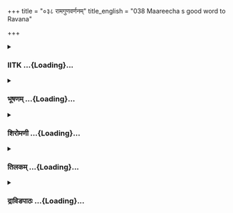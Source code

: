 +++
title = "०३८ रामगुणवर्णनम्"
title_english = "038 Maareecha s good word to Ravana"

+++
<div caption="श्रीराम-हरिसीताराममूर्ति-घनपाठिभ्यां वचनम्" class="audioEmbed" src="https://archive.org/download/Ramayana-recitation-Sriram-harisItArAmamUrti-Ghanapaati-v2/Kanda_3/Kanda_3_ARK-038-RamaGuna_Varnanam.mp3"></div>

<div class="js_include collapsed" newlevelforh1="3" title="IITK" unfilled url="/purANam/rAmAyaNam/audIchya-pAThaH/iitk/3_araNyakANDam/04-sItApaharaNam/038_rAmaguNavarNanam.md">
<details><summary><h3>IITK ...{Loading}...</h3></summary>

Maricha's narration of his experience of Rama's strength--explains to
Ravana the consequences of waging a war with Rama.



#### श्लोकः
##### मूलम्
कदाचिदप्यहं वीर्यात्पर्यटन्पृथिवीमिमाम्।  
बलं नागसहस्रस्य धारयन्पर्वतोपमः॥3.38.1॥  
नीलजीमूतसङ्काशस्तप्तकाञ्चनकुण्डलः।  
भयं लोकस्य जनयन्किरीटी परिघायुधः॥3.38.2॥  
व्यचरं दण्डकारण्ये ऋषिमांसानि भक्षयन्।

##### शब्दार्थः
कदाचित् at one time, अहमपि I also, वीर्यात् out of prowess, इमाम् this, पृथिवीम् earth, पर्यटन् while wandering, नागसहस्रस्य thousands of elephants, बलम् strength, धारयन् while possesed, पर्वतोपमः like a mountain, नीलजीमूतसङ्काशः looked like a dark cloud, तप्तकाञ्चनकुण्डलः bright gold earrings, किरीटी crown, परिघायुधः spear, लोकस्य among people, भयम् fear, जनयन्  creating, ऋषिमांसानि flesh of ascetics, भक्षयन् eating, दण्डकारण्ये in Dandaka forest, व्यचरम् I was moving about.

##### आङ्ग्लानुवादः
Once I was roaming the earth, like a mountain possessing the  strength of a thousand elephants, like a dark cloud, wearing bright gold earrings and crown,holding a spear in hand, terrorising the people. I was wandering in Dandaka forest feeding on the flesh of ascetics.



#### श्लोकः
##### मूलम्
विश्वामित्रोऽथ धर्मात्मा मद्वित्रस्तो महामुनिः॥3.38.3॥  
स्वयं गत्वा दशरथं नरेन्द्रमिदमब्रवीत्।

##### शब्दार्थः
अथ hence, धर्मात्मा righteous, विश्वामित्रः Visvamitra, महामुनिः great sage, मद्वित्रस्तः afraid of me, स्वयम् he himself, नरेन्द्रम् king, दशरथम् Dasaratha, गत्वा went  इदम् these words, अब्रवीत् said.

##### आङ्ग्लानुवादः
Hence the great sage, righteous Visvamitra afraid of me, went to king Dasaratha  and saidः



#### श्लोकः
##### मूलम्
अद्य रक्षतु मां रामः पर्वकाले समाहितः॥3.38.4॥  
मारीचान्मे भयं घोरं समुत्पन्नं नरेश्वर।

##### शब्दार्थः
नरेश्वर king, मारीचात् from Maricha, मे myself, घोरं (महत्) very, भयम् fear, समुत्पन्नम् has been created, अद्य now, रामः Rama, समाहितः composed, पर्वकाले while doing sacrifice at the time of lunar conjunctions on full moon and new moon days, माम् रक्षतु protect me.

##### आङ्ग्लानुवादः
'O king Maricha has created in me a great fear. Spare the self possessed Rama to protect me while I do the sacrifice.'



#### श्लोकः
##### मूलम्
इत्येवमुक्तो धर्मात्मा राजा दशरथस्तदा॥3.38.5॥  
प्रत्युवाच महाभागं विश्वामित्रं महामुनिम्।

##### शब्दार्थः
इत्येवम्  thus, उक्तः  spoken, धर्मात्मा righteous, राजा king, दशरथः Dasaratha, तदा then, महाभागम् the glorious, महामुनिम् the great sage, विश्वामित्रम् Visvamitra, प्रत्युवाच replied.

##### आङ्ग्लानुवादः
When the great, venerable sage Visvamitra said so, the righteous king Dasaratha repliedः



#### श्लोकः
##### मूलम्
बालो द्वादशवर्षोऽयमकृतास्त्रश्च राघवः॥3.38.6॥  
कामं तु मम यत्सैन्यं मया सह गमिष्यति।

##### शब्दार्थः
अयम् this lad, राघवः Rama, बालः young one, द्वादशवर्षेः twelve years old, अकृतास्त्रश्च not experienced in the use of weapons, मम mine, यत् that, सैन्यम् army, कामम् surely, मया सह along with me, गमिष्यति will come,

##### आङ्ग्लानुवादः
'My son Rama is only twelve. He is not experienced in the use of weapons. I shall accompany you with my army.



#### श्लोकः
##### मूलम्
बलेन चतुरङ्गेण स्वयमेत्य निशाचरान्॥3.38.7॥  
वधिष्यामि मुनिश्रेष्ठ शत्रूंस्ते मनसेप्सितान्।

##### शब्दार्थः
मुनिश्रेष्ठ O distinguished sage, चतुरङ्गेन with four divisions (elephants, horses, cavalry and infantry)of the army, बलेन with army, स्वयम् I myself, एत्य after coming, ते your, शत्रून् enemies, मनसा in your mind, ईप्सितान् desired ones, निशाचरान् nightwalkers, वधिष्यामि I will slay.

##### आङ्ग्लानुवादः
'O distinguished sage with the four divisions of my army I will slay the enemies you want me to.'



#### श्लोकः
##### मूलम्
इत्येवमुक्तस्समुनी राजानमिदमब्रवीत्॥3.38.8॥  
रामान्नान्यद्बलं लोके पर्याप्तं तस्य रक्षसः।

##### शब्दार्थः
इत्येवम् in that way, उक्त addressed, सः मुनिः that sage, राजानम् to the king, इदम् these words, अब्रवीत् said, रामात् excepting Rama, अन्यत् other, बलम् strength, तस्य रक्षसः for that demon, लोके in this world, न पर्याप्तम् not enough.

##### आङ्ग्लानुवादः
When  the king thus responded to the sage,  he told him that none other than Rama in this world is a match for that demon.



#### श्लोकः
##### मूलम्
देवतानामपि भवान् समरेष्वभिपालकः॥3.38.9॥  
आसीत्तव कृतं कर्म त्रिलोके विदितं नृप।

##### शब्दार्थः
नृप O king, भवान् you, समरेषु in wars, देवतानामपि even to gods, अभिपालकः a guardian, कृतम् help, तव your, कर्म deed, त्रिलोके in the three worlds, विदितम् well known, आसीत् was.

##### आङ्ग्लानुवादः
'O king, you have protected even gods in wars and have been a guardian. Your deeds are very wellknown in the three worlds.



#### श्लोकः
##### मूलम्
काममस्तु महत्सैन्यं तिष्ठत्विह परन्तप॥3.38.10॥  
बालोऽप्येष महातेजास्समर्थस्तस्य निग्रहे।  
गमिष्ये राममादाय स्वस्ति तेऽस्तु परन्तप॥3.38.11॥

##### शब्दार्थः
परन्तप O scourge of the foes, महत् great, सैन्यम् army, अस्तु कामम् so you wish, इह here, तिष्ठतु let it stay, महातेजाः glorious one, एषः he, बालोऽपि even if he is a boy, तस्य his, निग्रहे in suppressing, समर्थः capable, परन्तप subduer of enemy, रामम् Rama, आदाय after taking, गमिष्ये I will go, ते to you, स्वस्ति auspicious, अस्तु be.

##### आङ्ग्लानुवादः
'O scourge of foes as you wish, let your great army wait here. Even though Rama is young he is glorious, and capable of subduing the enemy. I will take him. Be blessed.'



#### श्लोकः
##### मूलम्
एवमुक्त्वा तु स मुनिस्तमादाय नृपात्मजम्।  
जगाम परमप्रीतो विश्वामित्रस्स्वमाश्रमम्॥3.38.12॥

##### शब्दार्थः
सः that, विश्वामित्रः मुनिः sage Visvamitra, एवम् in that way, उक्त्वा having said, परमप्रीतः very happily, तम् him, नृपात्मजम् prince Rama, आदाय after taking, स्वम् his, आश्रमम् hermitage, जगाम went.

##### आङ्ग्लानुवादः
Sage Visvamitra saying so took the son of the king and went back very happily to his hermitage.



#### श्लोकः
##### मूलम्
तं तदा दण्डकारण्ये यज्ञमुद्दिश्य दीक्षितम्।  
बभूवोपस्थितो रामश्चित्रं विष्फारयन्धनुः॥3.38.13॥

##### शब्दार्थः
तदा then, रामः Rama, दण्डकारण्ये in Dandaka forest, यज्ञम् Yagna, उद्दिश्य for the purpose, दीक्षितम् settled in rigorous religious discipline(vow), तम् him, उपस्थितः standing by, चित्रम् wonderful, धनुः bow, विष्फारयन् while stretching, बभूव became.

##### आङ्ग्लानुवादः
Then Rama was initiated for the protection of sacrifices and stood on guard, stretching his wonderful bow.



#### श्लोकः
##### मूलम्
अजातव्यञ्जनश्रीमान्पद्मपत्रनिभेक्षणः।  
एकवस्त्रधरो धन्वी शिखी कनकमालया॥3.38.14॥  
शोभयन् दण्डकारण्यं दीप्तेन स्वेन तेजसा।  
अदृश्यत ततो रामो बालचन्द्र इवोदितः॥3.38.15॥

##### शब्दार्थः
ततः thereafter, अजातव्यञ्जनः with beards ungrown, श्रीमान् handsome, पद्मपत्रनिभेक्षणः having eyes like lotus petals, एकवस्त्रधरः clad in a single garment, धन्वी  wielding bow, शिखी wearing a knot of hair on the head, कनकमालया with a gold chain, दीप्तेन luminous, स्वेन  by his, तेजसा by lustre, दण्डकारण्यम् Dandaka forest, शोभयन्  beautifying,  रामः Rama, उदितः just risen, बालचन्द्र इव like young Moon, अदृश्यत looked.

##### आङ्ग्लानुवादः
Thereafter, handsome Rama, with eyes like lotus petals, beards ungrown, clad in a single garment with knotted hair on the head, wielding a bow, with a chain of gold, luminous with his own lustre enhanced the glory of Dandaka forest by looking like the young moon just risen.



#### श्लोकः
##### मूलम्
ततोऽहं मेघसङ्काशस्तप्तकाञ्चनकुण्डलः।  
बली दत्तवरोदर्पादाजगाम तदाश्रमम्॥3.38.16॥

##### शब्दार्थः
ततः then, मेघसङ्काशः looking like a dark hued cloud, तप्तकाञ्चनकुण्डलः wearing bright golden earrings, बली a strong man, दत्तवरः bestowed with boons, अहम् I, दर्पात् with pride, तदाश्रमम् the hermitage, आजगाम arrived.

##### आङ्ग्लानुवादः
Then looking like a dark cloud, wearing bright golden earrings, proud of power bestowed on me with boons, I arrived at the hermitage.



#### श्लोकः
##### मूलम्
तेन दृष्टः प्रविष्टोऽहं सहसैवोद्यतायुधः।  
मां तु दृष्ट्वा धनुस्सज्यमसम्भ्रान्तश्चकार सः॥3.38.17॥

##### शब्दार्थः
उद्यतायुधः  with raised weapons, प्रविष्टः entered, अहम् I, सहसैव at once, तेन by him, Rama, दृष्टः seen, सः he, माम् me, दृष्ट्वा after seeing, असम्भ्रान्तः unperturbed, धनुः bow, सज्यम्  
stringing, चकार did.

##### आङ्ग्लानुवादः
I entered at once and lifted my weapons. Rama saw me and unperturbed, started stringing his bow.



#### श्लोकः
##### मूलम्
अवजानन्नहं मोहाद्बालोऽयमिति राघवम्।  
विश्वामित्रस्य तां वेदिमभ्यधावं कृतत्वरः॥3.38.18॥

##### शब्दार्थः
अहम् I, मोहात् due to delusion, अयम् this, बालः young boy, इति in this way, राघवम् Rama, अवजानन् underestimating, कृतत्वरः making sounds, विश्वामित्रस्य Visvamitra's, ताम् that, वेदिम् sacrificial altar, अभ्यधावम् ran towards the same.

##### आङ्ग्लानुवादः
Out of my delusion I underestimated the young boy, and screaming, ran towards Visvamitra's sacrificial altar.



#### श्लोकः
##### मूलम्
तेन मुक्तस्ततो बाणः शितश्शत्रुनिबर्हणः।  
तेनाहं त्वाहतः क्षिप्तस्समुद्रे शतयोजने॥3.38.19॥

##### शब्दार्थः
ततः then, तेन by him, शत्रुनिबर्हणः a subduer of enemy, शितः sharp, बाणः arrow, मुक्तः unleashed, अहम् on me, तेन with that, आहतः struck, शतयोजने one hundred yojanas away, समुद्रे into the sea, आक्षिप्तः I was thrown.

##### आङ्ग्लानुवादः
Then Rama released a sharp arrow that could kill the enemy. It struck me and threw me at a distance of hundred yojanas into the sea.



#### श्लोकः
##### मूलम्
नेच्छता तात मां हन्तुं तदा वीरेण रक्षितः।  
रामस्य शरवेगेन निरस्तोऽहमचेतनः॥3.38.20॥

##### शब्दार्थः
तात O dear, तदा then, माम् me, हन्तुम् to kill, नेच्छता by not intending, वीरेण रक्षितः protected by the hero, रामस्य Rama's, शरवेगेन by the speed of his dart, अचेतनः lost conciousness, अहम् I, निरस्तः thrown away.

##### आङ्ग्लानुवादः
O dear being thrown away by the speed of his dart I lost my consciousness. I was protected by Rama who did not want to kill me.



#### श्लोकः
##### मूलम्
पातितोऽहं तदा तेन गम्भीरे सागराम्भसि।  
प्राप्य संज्ञां चिरात्तात लङ्कां प्रतिगतः पुरीम्॥3.38.21॥

##### शब्दार्थः
तात O dear, तदा then, अहम् I, गम्भीरे in deep, सागराम्भसि in sea water, पातितः was thrown, चिरात् after a long time, संज्ञाम् consciousess, प्राप्य after attaining, लङ्कां पुरीम् city of Lanka, प्रतिगतः went towards.

##### आङ्ग्लानुवादः
O dear I was thrown into the deep sea and after a long time regained consciousness and  returned to the city of Lanka.



#### श्लोकः
##### मूलम्
एवमस्मि तदा मुक्तस्सहायास्तु निपातिताः।  
अकृतास्त्रेण बालेन रामेणाक्लिष्टकर्मणा॥3.38.22॥

##### शब्दार्थः
तदा then, अकृतास्त्रेण who had not mastered archery, बालेन by the young boy, अक्लिष्टकर्मणा by one who acomplishes any task with ease, रामेण by Rama, एवम् in that way, मुक्तः अस्मि I was spared, सहायास्तु others who accompanied me, निपातिताः were destroyed.

##### आङ्ग्लानुवादः
That way I was spared by the young boy who was not versed in archery and who could still accomplish the task with ease.Those who accompanied me were destroyed.



#### श्लोकः
##### मूलम्
तन्मया वार्यमाणस्त्वं यदि रामेण विग्रहम्।  
करिष्यस्यापदं घोरां क्षिप्रं प्राप्स्यसि रावण॥3.38.23॥

##### शब्दार्थः
रावण Ravana, तत् that, मया by me, वार्यमाणः while being prevented, त्वम् you, रामेण with Rama, विग्रहम् conflict, करिष्यसि यदि if you wage, क्षिप्रम् very soon, घोराम् dreadful, आपदम् calamity, प्राप्स्यसि you will face.

##### आङ्ग्लानुवादः
If you pick up conflict with Rama even while being warned by me you will soon face a  
dreadful calamity.



#### श्लोकः
##### मूलम्
क्रीडारतिविधिज्ञानां समाजोत्सवशालिनाम्।  
रक्षसां चैव सन्तापमनर्थं चाहरिष्यसि॥3.38.24॥

##### शब्दार्थः
क्रीडारतिविधिज्ञानाम् of those who know lovesport, समाजोत्सवशालिनाम् of those who celebrate community festivals, रक्षसां चैव of demons too, सन्तापम् grief, अनर्थं च disaster, आहरिष्यसि you will bring.

##### आङ्ग्लानुवादः
You will bring grief and disaster into the lives of demons who are sporting in love and who are in the habit of celebrating community festivals with joy.



#### श्लोकः
##### मूलम्
हर्म्यप्रासादसम्बाधां नानारत्नविभूषिताम्।  
द्रक्ष्यसि त्वं पुरीं लङ्कां विनष्टां मैथिलीकृते॥3.38.25॥

##### शब्दार्थः
हर्म्यप्रासादसम्बाधाम्  with magnificent royal mansions, नानारत्नविभूषिताम् embellisted with various gems, लङ्कां पुरीम् city of Lanka, त्वम् you, मैथिलीकृते for the sake of Sita, विनष्टाम् ruined, द्रक्ष्यसि you will see.

##### आङ्ग्लानुवादः
You will see the city of Lanka dotted with magnificent royal mansions embellished  with different kinds of gems ruined for the sake of Sita.



#### श्लोकः
##### मूलम्
अकुर्वन्तोऽपि पापानि शुचयः पापसंश्रयात्।  
परपापैर्विनश्यन्ति मत्स्या नागह्रदे यथा॥3.38.26॥

##### शब्दार्थः
पापानि sins, अकुर्वन्तोऽपि even without committing, शुचयः pure men, पापसंश्रयात् by contact with sinners, नागह्रदे in a pool of serpents, मत्स्याः यथा like the fish, परपापैः sins committed by others, विनश्यन्ति will be destroyed.

##### आङ्ग्लानुवादः
Even without committing any sin those pure souls because they keep company with sinners will be destroyed for the sins of others just like fishes in a pool of serpents.



#### श्लोकः
##### मूलम्
दिव्यचन्दनदिग्धाङ्गान्दिव्याभरणभूषितान्।  
द्रक्ष्यस्यभिहतान्भूमौ तव दोषात्तु राक्षसान्॥3.38.27॥

##### शब्दार्थः
दिव्यचन्दनदिग्धाङ्गान् with limbs smeared with sandal paste and unguents, दिव्याभरणभूषितान् adorned with excellent ornaments, राक्षसान् demons, तव दोषात् for your mistakes, भूमौ on this earth, अभिहतान् killed, द्रक्ष्यसि you will see.

##### आङ्ग्लानुवादः
You will see the demons who smear their limbs with sandal paste and unguents, who are adorned with excellent ornaments slain and laid on the ground for your mistakes.



#### श्लोकः
##### मूलम्
हृतदारान् सदारांश्च दश विद्रवतो दिशः।  
हतशेषानशरणान्द्रक्ष्यसि त्वं निशाचरान्॥3.38.28॥

##### शब्दार्थः
हतशेषान् the surviving, निशाचरान् demons, हृतदारान् with their wives abducted, सदारांश्च those with wives, अशरणान् with none to take care of them, दश दिशः in ten directions, विद्रवतः while running, त्वम् you, द्रक्ष्यसि you will see.

##### आङ्ग्लानुवादः
You will see the rest of the demons with their wives gone or fleeing in all directions helplessly with none to take care of them.



#### श्लोकः
##### मूलम्
शरजालपरिक्षिप्तामग्निज्वालासमावृताम्।  
प्रदग्धभवनां लङ्कां द्रक्ष्यसि त्वं न संशयः॥3.38.29॥

##### शब्दार्थः
शरजालपरिक्षिप्ताम् scattered arrows, अग्निज्वालासमावृताम् surrounded by flames of fire, प्रदग्धभवनाम् with buildings on fire, लङ्काम् Lanka, त्वम् you, द्रक्ष्यसि you will see, संशयः doubt, न not.

##### आङ्ग्लानुवादः
You will undoubtedly see Lanka filled with arrows, surrounded by flames of fire and its buildings on fire.



#### श्लोकः
##### मूलम्
परदाराभिमर्शात्तु नान्यत्पापतरं महत्।  
प्रमदानां सहस्रं च तव राजन्परिग्रहः॥3.38.30॥

##### शब्दार्थः
परदाराभिमर्शात्  violating the chastity of others' wives, पापतरम् a greater  sin, महत् highly, अन्यत् other thing, न not, राजन् O king, प्रमदानाम् women  सहस्रम् thousand, तव your, परिग्रहःwhom you married,

##### आङ्ग्लानुवादः
O king there is no sin greater than violating the chastity of others wives, when you have married a thousand lovely women.



#### श्लोकः
##### मूलम्
भव स्वदारनिरतस्वकुलं रक्ष राक्षस।  
मानमृद्धिं च राज्यं च जीवितं चेष्टमात्मनः॥3.38.31॥

##### शब्दार्थः
राक्षस O demon, स्वदारनिरतः enjoy your own wives, भव be, स्वकुलम् your race, रक्ष you protect, मानम् prestige, ऋद्धिं च prosperity also, राज्यं च kingdom too, आत्मनः your, इष्टम्  dear, जीवितं च and your life.

##### आङ्ग्लानुवादः
Enjoy with your wives. Protect your race, prestige, kingdom, prosperity and your own dear life.



#### श्लोकः
##### मूलम्
कलत्राणि च सौम्यानि मित्रवर्गं तथैव च।  
यदीच्छसि चिरं भोक्तं मा कृथा रामविप्रियम्॥3.38.32॥

##### शब्दार्थः
सौम्यानि beautiful ones, कलत्राणि wives, तथैव च similarly, मित्रवर्गम् friends, चिरम् for a long time, भोक्तुम् to enjoy, इच्छसि यदि wish to, राम विप्रियम् offence to Rama, मा कृथाः do not do.

##### आङ्ग्लानुवादः
If you wish to enjoy your beautiful wives and your good friends for long, do not create enmity with Rama.



#### श्लोकः
##### मूलम्
निवार्यमाणस्सुहृदा मया भृशं प्रसह्य सीतां यदि धर्षयिष्यसि।  
गमिष्यसि क्षीणबलस्सबान्धवो यमक्षयं रामशरात्तजीवितः॥3.38.33॥

##### शब्दार्थः
सुहृदा by a friend, मया by myself, भृशम् profusely, निवार्यमाणः prevented, सीताम् Sita, प्रसह्य forcibly, धर्षयिष्यसि यदि if you violate Sita, क्षीणबलः with reduced strength, सबान्धवः along with your kin, रामशरात्तजीवितः your life taken away by Rama's arrows, यमक्षयम् abode of Yama , गमिष्यसि you will go.

##### आङ्ग्लानुवादः
If you violate Sita forcibly notwithstanding my friendly warning, your life will be drained by the arrows of Rama and you will reach the abode of Yama with your kith and kin, your strength depleted.  

#### समाप्तिः
 श्रीमद्रामायणे वाल्मीकीय आदिकाव्ये अरण्यकाण्डे अष्टत्रिंशस्सर्गः।  
Thus ends the thirtyeighth sarga of Aranyakanda of the holy Ramayana the first epic composed by sage Valmiki.

</details>
</div>
<div class="js_include collapsed" newlevelforh1="3" title="भूषणम्" unfilled url="/purANam/rAmAyaNam/audIchya-pAThaH/TIkA/bhUShaNa_iitk/3_araNyakANDam/04-sItApaharaNam/038_rAmaguNavarNanam.md">
<details><summary><h3>भूषणम् ...{Loading}...</h3></summary>



कदाचिदप्यहं वीर्यात् पर्यटन् पृथिवीमिमाम् ।  

बलं नागसहस्रस्य धारयन् पर्वतोपमः  ॥  ३।३८।१  ॥   

नीलजीमूतसङ्काशस्तप्तकाञ्चनकुण्डलः ।  

भयं लोकस्य जनयन् किरीटी परिघायुधः ।  

व्यचरं दण्डकारण्ये ऋषिमांसानि भक्षयन्  ॥  ३।३८।२  ॥   

आबाल्यसिद्धसहजशौर्यादिगुणशेवधिः । रघुनाथो महाप्रीत्या परिस्फुरतु सर्वतः
 ॥  तद्गुणजातं न युक्त्या कल्पयित्वोच्यते किन्त्वनुभवसिद्धमित्याह
कदाचिदित्यादिना । सार्धश्लोकद्वयमेकान्वयम् । अहं व्यचरमित्यन्वयः । नागो
गजः । भयजनने हेतुमाह नीलेत्यादिना  ॥  ३।३८।१,२  ॥   

  

विश्वामित्रो ऽथ धर्मात्मा मद्वित्रस्तो महामुनिः ।  

स्वयं गत्वा दशरथं नरेन्द्रमिदमब्रवीत्  ॥  ३।३८।३  ॥   

विश्वामित्र इति । मदिति पञ्चमी  ॥  ३।३८।३  ॥   

  

अद्य रक्षतु मां रामः पर्वकाले समाहितः ।  

मारीचान्मे भयं घोरं समुत्पन्नं नरेश्वर  ॥  ३।३८।४  ॥   

इत्येवमुक्तो धर्मात्मा राजा दशरथस्तदा ।  

प्रत्युवाच महाभागं विश्वामित्रं महामुनिम्  ॥  ३।३८।५  ॥   

पर्वकाले यज्ञसुत्याकाले  ॥  ३।३८।४,५  ॥   

  

बालो द्वादशवर्षो ऽयमकृतास्त्रश्च राघवः ।  

कामं तु मम यत्सैन्यं मया सह गमिष्यति  ॥  ३।३८।६  ॥   

बलेन चतुरङ्गेण स्वयमेत्य निशाचरान् ।  

वधिष्यामि मुनिश्रेष्ठ शत्रूंस्ते मनसेप्सितान्  ॥  ३।३८।७  ॥   

द्वादशवर्षः द्वादशवर्षवयस्कः । केचित्तु इदं रावणबिभीषयोक्तम् वस्तुत
ऊनषोडशवर्ष इत्यक्तमित्यीचुः । कामं भृशम् । यत्सैन्यं तदित्यध्याहार्यम्
 ॥  ३।३८।६,७  ॥   

  

इत्येवमुक्तः स मुनी राजानमिदमब्रवीत् ।  

रामान्नान्यद्बलं लोके पर्याप्तं तस्य रक्षसः  ॥  ३।३८।८  ॥   

देवातानामपि भवान् समरेष्वभिपालकः ।  

आसीत्तव कृतं कर्म त्रिलोके विदितं नृप  ॥  ३।३८।९  ॥   

काममस्तु महत्सैन्यं तिष्ठत्विह परन्तप ।  

बालो ऽप्येष महातेजाः समर्थस्तस्य निग्रहे  ॥  ३।३८।१०  ॥   

गमिष्ये राममादाय स्वस्ति ते ऽस्तु परन्तप  ॥  ३।३८।११  ॥   

एवमुक्त्वा तु स मुनिस्तमादाय नृपात्मजम् ।  

जगाम परमप्रीतो विश्वामित्रः स्वमाश्रमम्  ॥  ३।३८।१२  ॥   

रामादन्यत् बलं सैन्यं तस्य न पर्याप्तं न समर्थम् । दशरथस्य कोपो मा
भूदिति सान्त्वयति देवतानामिति । आसीदिति । तव कृतं त्वाय कृतं कर्म ।
त्रिलोके लोकत्रये । आर्षत्वान्न ङीष् । विदितं प्रसिद्धम् । यद्यपि
महत्सैन्यमप्यस्तु तथापि तत्सर्वमिह तिष्ठतु, प्रकृतकार्यासामर्थ्यादिति
भावः  ॥  ३।३८।८१२  ॥   

  

तं तदा दण्डकारण्ये यज्ञमुद्दिश्य दीक्षितम् ।  

बभूवोपस्थितो रामश्चित्रं विस्फारयन् धनुः  ॥  ३।३८।१३  ॥   

रामः चित्रं धनुः विस्फारयन् नयन् सन् । उपस्थितः रक्षणाय समीपं प्राप्तो
बभूवेत्यर्थः  ॥  ३।३८।१३  ॥   

  

अजातव्यञ्जनः श्रीमान् पद्मपत्रनिभेक्षणः ।  

एकवस्त्रधरो धन्वी शिखी कनकमालया  ॥  ३।३८।१४  ॥   

शोभयन् दण्डकारण्यं दीप्तेन स्वेन तेजसा ।  

अदृश्यत ततो रामो बालचन्द्र इवोदितः  ॥  ३।३८।१५  ॥   

अजातेत्यादिश्लोकद्वयमेकान्वयम् । अजातव्यञ्जनः अनुत्पन्नयौवनलक्षणः ।
एकवस्त्रधरः ब्रह्मचर्यव्रते स्थित इत्यर्थः । शिखी कुलोचितशिखायुक्तः ।
व्रीह्यादित्वादिनिः । कनकमालयेत्युपलक्षणे तृतीया । शोभयन्
मयूरकण्ठच्छायया व्याप्तं कुर्वन्नित्यर्थः । उदितचन्द्रौपम्येन
विरोधिनिरसनोद्युक्तत्वं गम्यते । शत्रोरपि विग्रहवर्णनमाकर्षकतया  ॥ 
३।३८।१४,१५  ॥   

  

ततोहं मेघसङ्काशस्तप्तकाञ्चनकुण्डलः ।  

बली दत्तवरो दर्पादाजगाम तदाश्रमम्  ॥  ३।३८।१६  ॥   

तेन दृष्टः प्रविष्टो ऽहं सहसैवोद्यतायुधः ।  

मां तु दृष्ट्वा धनुः सज्यमसम्भ्रान्तश्चकार सः  ॥  ३।३८।१७  ॥   

तत इति । आजगामेत्युत्तमपुरुषः  ॥  ३।३८।१६,१७  ॥   

  

अवजानन्नहं मोहाद्बालोयमिति राघवम् ।  

विश्वामित्रस्य तां वेदिमभ्यधावं कृतत्वरः  ॥  ३।३८।१८  ॥   

मोहात् अवजानन् तिरस्कुर्वन्  ॥  ३।३८।१८  ॥   

  

तेनमुक्तस्ततो बाणः शितः शत्रुनिबर्हणः ।  

तेनाहं त्वाहतः क्षिप्तः समुद्रे शतयोजने  ॥  ३।३८।१९  ॥   

तेन रामेण । बाणो मुक्तः मयि क्षिप्त इत्यर्थः  ॥  ३।३८।१९  ॥   

  

नेच्छता तात मां हन्तुं तदा वीरेण रक्षितः ।  

रामस्य शरवेगेन निरस्तो ऽहमचेतनः  ॥  ३।३८।२०  ॥   

पातितो ऽहं तदा तेन गम्भीरे सागराम्भसि ।  

प्राप्य सञ्ज्ञां चिरात्तात लङ्कां प्रति गतः पुरीम्  ॥  ३।३८।२१  ॥   

नेच्छता अनिच्छता । नशब्दस्य "सुप्सुपा" इति समासः । अनिच्छाहेतुर्न
ज्ञायते स्वयं हन्तुं समर्थ एवेति भावः । अचेतनः निश्चेष्टः मूर्च्छितो वा
 ॥  ३।३८।२०,२१  ॥   

  

एवमस्मि तदा मुक्तः सहायास्तु निपातिताः ।  

अकृतास्त्रेण बालेन रामेणाक्लिष्टर्मणा  ॥  ३।३८।२२  ॥   

तन्मया वार्यमाणस्त्वं यदि रामेण विग्रहम् ।  

करिष्यस्यापदं घोरां क्षिप्रं प्राप्स्यसि रावण  ॥  ३।३८।२३  ॥   

निपातिताः हताः  ॥  ३।३८।२२,२३  ॥   

  

क्रीडारतिविधिज्ञानां समाजोत्सवशालिनाम् ।  

रक्षसां चैव सन्तापमनर्थं चाहरिष्यसि  ॥  ३।३८।२४  ॥   

क्रीडा लीला, रतिः भोगः तयोर्विधिः क्रमः तज्ज्ञानां तत्र सक्तानामित्यर्थः
। समाजः सभा । अनर्थं दुःखम् । सन्तापः तत्कार्यम् । आहरिष्यसि यत्नेन
सम्पादयिष्यसि  ॥  ३।३८।२४  ॥   

  

हर्म्यप्रासादसम्बाधां नानारत्नविभूषिताम् ।  

द्रक्ष्यसि त्वं पुरीं लङ्कां विनष्टां मैथिलीकृते  ॥  ३।३८।२५  ॥   

हर्म्येति "हर्म्यादि धनिनां वासः प्रासादो देवभूभुजाम्" इत्यमरः ।
सम्बाधां निबिडाम् रत्नविभूषितां गृहद्वारादौ  ॥  ३।३८।२५  ॥   

  

अकुर्वन्तो ऽपि पापानि शुचयः पापसंश्रयात् ।  

परपापैर्विनश्यन्ति मत्स्या नागह्रदे यथा  ॥  ३।३८।२६  ॥   

त्वद्दोषेण सकलराक्षसक्षयो भविष्यतीति दर्शयिष्यन्
तदर्थमसत्सङ्गदोषन्यायारूढमुपवर्णयति अकुर्वन्तो ऽपीति । शुचयः परिशुद्धाः,
अपापा इत्यर्थः । पापान्यकुर्वन्तो ऽपि पापसंश्रयात् पापपुरुषसंसर्गात्
परपापैर्विनश्यन्ति । यथा नागह्रदे सर्पह्रदे नागनिग्रहाय प्रवृत्तेन
मत्स्या अपि तत्सहवासाद्धन्यन्ते तद्वदित्यर्थः  ॥  ३।३८।२६  ॥   

  

दिव्यचन्द्रनदिग्धाङ्गान् दिव्याभरणभूषितान् ।  

द्रक्ष्यस्यभिहतान् भूमौ तव दोषात्तु राक्षसान्  ॥  ३।३८।२७  ॥   

दिव्येति । तव दोषात् तव दोषादेव  ॥  ३।३८।२७  ॥   

  

हृतदारान् सदारांश्च दश विद्रवतो दिशः ।  

हतशेषानशरणान् द्रक्ष्यसि त्वं निशाचरान्  ॥  ३।३८।२८  ॥   

हृतदारान् त्यक्तदारान् । अशरणान् रक्षकरहितान्  ॥  ३।३८।२८  ॥   

  

शरजालपरिक्षिप्तामग्निज्वालासमावृताम् ।  

प्रदग्धभवनां लङ्कां द्रक्ष्यसि त्वं न संशयः  ॥  ३।३८।२९  ॥   

प्रदग्धभवानां प्रकर्षेण द्गधगृहम्  ॥  ३।३८।२९  ॥   

  

परदाराभिमर्शात्तु नान्यत् पापतरं महत् ।  

प्रमदानां सहस्राणि तव राजन् परिग्रहः  ॥  ३।३८।३०  ॥   

भव स्वदारनिरतः स्वकुलं रक्ष राक्षस ।  

मानमृद्धिं च राज्यं च जीवितं चेष्टमात्मनः  ॥  ३।३८।३१  ॥   

कलत्राणि च सौम्यानि मित्रवर्गं तथैव च ।  

यदीच्छसि चिरं भोक्तुं मा कृथा राम विप्रियम्  ॥  ३।३८।३२  ॥   

एवं दृष्टदोषमुपपाद्यादृष्टदोषं दर्शयति परदारेति । "परिग्रहः कलत्रे
स्यात्" इति शाश्वतः । जात्यभिप्रायेणैकवचनम् । रामविप्रियं रामापराधम्  ॥ 
३।३८।३०३२  ॥   

  

निवार्यमाणः सुहृदा मया भृशं प्रसह्य सीतां यदि धर्षयिष्यसि ।  

गमिष्यसि क्षीणबलः सबान्धवो यमक्षयं रामशरात्तजीवितः  ॥  ३।३८।३३  ॥   

इत्यार्षे श्रीरामायणे वाल्मीकीये आदिकाव्ये श्रीमदारण्यकाण्डे
अष्टात्रिंशः सर्गः  ॥  ३८  ॥   

प्रसह्य बलात्कृत्य, मामनादृत्येत्यर्थः । रामशरेण आत्तम् आकृष्टम्,
नाशितमिति यावत् । तादृशं जीवितं यस्य सः  ॥  ३।३८।३३  ॥   

इति श्रीगोविन्दराजविरचिते श्रीरामायणभूषणे रत्नमेखलाख्याने
आरण्यकाण्डव्याख्याने अष्टात्रिंशः सर्गः  ॥  ३८  ॥   



</details>
</div>
<div class="js_include collapsed" newlevelforh1="3" title="शिरोमणी" unfilled url="/purANam/rAmAyaNam/audIchya-pAThaH/TIkA/shiromaNI_iitk/3_araNyakANDam/04-sItApaharaNam/038_rAmaguNavarNanam.md">
<details><summary><h3>शिरोमणी ...{Loading}...</h3></summary>



मारीचवचनाकारमाह--कदाचिदित्यादिभिः । कदाचित् कस्मिंश्चित्समये पर्वतोपमः
पर्वतसदृशः नीलजीमूतसंकाशः नीलमेघसदृशरूपवान् तप्तकाञ्चनकुण्डलः किरीटी
किरीटविशिष्टः परिघायुधः परिघ आयुधं यस्य स नागसहस्रस्य बलं धारयन्नहं
वीर्यात् हेतोः इमां पृथिवीं पर्यटन् लोकस्य भयं जनयन् ऋषिमांसानि
भक्षयंश्च सन् दण्डकारण्यं व्यचरम् । सार्धश्लोकद्वयमेकान्वयि  ॥  ३।३८।१२
 ॥   

  

विश्वामित्र इति । मद्वित्रस्तः मत्तः प्राप्तत्रासः धर्मात्मा
विश्वामित्रः नरेन्द्रं दशरथं स्वयं गत्वा इदमब्रवीत्  ॥  ३।३८।३  ॥   

  

विश्वामित्रवचनाकारमाह--अयमिति । हे नरेश्वर मारीचात् मे घोरं भयं
समुत्पन्नम् अतः पर्वकाले प्राप्ते सति समाहितः अयं रामः मां रक्षतु  ॥ 
३।३८।४  ॥   

  

इतीति । एवमुक्तो धर्मात्मा राजा दशरथः विश्वामित्रमिति इदं प्रत्युवाच  ॥ 
३।३८।५  ॥   

  

तत्प्रतिवचनाकारमाह--ऊनेति । अयं राघव ऊनद्वादशवर्षः
किंचिन्मासोनषोडशवार्षिक इत्यर्थः, अयमर्थः द्वौ च द्वौ च द्वौ
चेत्येकशेषेण लब्धः, अत्र बीजं तु बालकाण्डघटकीभूतोनषोडशवर्षो मे इतिपद्ये
निरूपितम् अत एव अकृतास्त्रः अस्त्राभ्यासरहितो ऽस्तीति शेषः, अतः मया सह
ममैतत्सैन्यं कामं यथेच्छं गमिष्यति  ॥  ३।३८।६  ॥   

  

गमनप्रकारमाह--बलेनेति । चतुरङ्गेण बलेन स्वयमेत्य तव शत्रुं निशाचरं
यथेप्सितं वधिष्यामि  ॥  ३।३८।७  ॥   

  

एवमिति । एवमुक्तो मुनिः राजानमब्रवीत्  ॥  ३।३८।८  ॥   

  

तद्वचनाकारमाह--रामादिति । यद्यपि समरेषु देवानामपि अभिपालकः साहाय्यकर्ता
भवानासीत् अतस्तव कृतं कर्म त्रिलोकविदितं त्रिषु लोकेषु प्रसिद्धमासीत् तव
सैन्यमपि महत् अतिप्रवृद्धमस्ति तथापि रामादन्यत् भिन्नं यत् लोके बलं तत्
तस्य रक्षसः पर्याप्तं नास्ति अतः इहैव कामं यथेष्टं तिष्ठतु भवान् सैन्यं
चेति शेषः । श्लोकद्वयमेकान्वयि  ॥  ३।३८।९१०  ॥   

  

बाल इति । महातेजाः बालो ऽपि एष रामः तस्य मारीचस्य निग्रहे समर्थः अतो
राममादाय अहं गमिष्ये ते स्वस्त्यस्तु  ॥  ३।३८।११  ॥   

  

इतीति । स मुनिर्विश्वामित्रः एवमुक्त्वा नृपात्मजं राममादाय स्वमाश्रमं
जगाम  ॥  ३।३८।१२  ॥   

  

तमिति । दण्डकारण्ये यज्ञमुद्दिश्य दीक्षितं तं विश्वामित्रं
धनुर्विस्फारयन् सन् रामः उपस्थितो बभूव  ॥  ३।३८।१३  ॥   

  

अजातेति । अजातव्यञ्जनः न जातं व्यञ्जनं पुरुषाभिव्यञ्जकं श्मश्र्वादि यस्य
सः एकवस्त्रधरः धन्वी धनुर्धरः शिखी प्रशस्तशिखावान् कनकमालया उपलक्षितः
दीप्तेन स्वेन तेजसा दण्डकारण्यं शोभयन् सन् उदितो बालचन्द्र इव रामः
अदृश्यत । श्लोकद्वयमेकान्वयि  ॥  ४।३८।१४१५  ॥   

  

तत इति । ततः रामागमनानन्तरं मेघसंकाशः दत्तवरः दत्तः ब्रह्मणा संपादितः
वरः देवावध्यत्वं यस्मै सो ऽहम् आश्रमान्तरं विश्वामित्राश्रममध्यम् आजगाम
अत्र लिट्प्रयोगः दैर्घकालिकत्वेन परोक्षत्वारोपात्  ॥  ३।३८।१६  ॥   

  

तेनेति । तेन रामेण दृष्टः उद्यतायुधो ऽहं सहसा प्रविष्टः मां दृष्ट्वैव
असंभ्रान्तो रामः धनुः सज्यं चकार  ॥  ३।३८।१७  ॥   

  

अवेति । मोहात् स्वाज्ञानात् अयं बालः इति हेतोः राघवम् अवजानन्
तिरस्कुर्वन् अहं विश्वामित्रस्य तां वेदिम् अभ्यधावम्  ॥  ३।३८।१८  ॥   

  

तेनेति । ततः अभिघावनानन्तरं तेन रामेण शत्रुनिबर्हणः शितो बाणो मुक्तः तेन
राममुक्तबाणेन ताडितो ऽहं शतयोजने समुद्रे क्षिप्तः  ॥  ३।३८।१९  ॥   

  

नेति । हे तात तदा तस्मिन्काले मां हन्तुं नेच्छता वीरेण रामेण अहं रक्षितः
अत एव रामस्य शरवेगेन अचेतनो ऽहं निरस्त एव ऽसर्वं वाक्यं सावधारणं भवतिऽ
इतिन्यायेनैवकारलाभः तेन हननव्यवच्छेदः  ॥  ३।३८।२०  ॥   

  

पातित इति । तेन रामेण गम्भीरे सागराम्भसि पातितो ऽहं चिरात् बहुकालतः
संज्ञां विवेकं प्राप्य लङ्कां पुरीं प्रति गतः  ॥  ३।३८।२१  ॥   

  

एवमिति । अकृतास्त्रेण रामेण एवमनेन प्रकारेणा ऽहं मुक्तो ऽस्मि ते
प्रसिद्धाः सहाया ममानुगामिनो निपातिताः हताः  ॥  ३।३८।२२  ॥   

  

तदिति । तत् रामप्रभावस्य दुरवगाह्यत्वाद्धेतोः मया वार्यमाणस्त्वं यदि
रामेण विग्रहं वैरं करिष्यसि तदा क्षिप्रं घोरामापदं विपत्तिं प्राप्य
नशिष्यसि नङ्क्ष्यसि  ॥  ३।३८।२३  ॥   

  

आपत्तिस्वरूपमाह--क्रीडेति । क्रीडारत्योः लीलाभोगयोः विधिं क्रमं जानन्ति
तेषां समाजोत्सवशालिनां समाजो रक्षसां सभाः तत्र य उत्सव आनन्दः
तद्वतामनित्यं त्वत्सभासेविनामित्यर्थः, रक्षसां संतापो यस्मिन् तमनर्थं
मरणम् आहरिष्यसि संपादयिष्यसि  ॥  ३।३८।२४  ॥   

  

हर्म्येति । हर्म्यप्रासादसंबाधां हर्म्यादिनिबिडां नानारत्नविभूषितां
लङ्कां पुरीं मैथिली कृते विनष्टां द्रक्ष्यसि  ॥  ३।३८।२५  ॥   

  

ननु ममापराधेन अन्येषां कथं विनाश इत्यत आह--अकुर्वन्त इति । पापानि
अकुर्वन्तः अत एव शुचयो ऽपि पापसंश्रयात् पापिजनसम्बन्धात् हेतोः परपापैः
स्वसंबन्धिनागदोषैः हेतुभिः नागह्रदे नागविशिष्टदहरे मत्स्याः
नागविध्वंसोद्देश्यकागमनवत् गरुडादिनिहतमीना इव विनश्यन्ति  ॥  ३।३८।२६  ॥   

  

दिव्येति । दिव्यचन्दनदिग्धाङ्गान् चन्दनलिप्तशरीरान् तव दोषात् भूमौ
अभिहतान् राक्षसान् द्रक्ष्यसि  ॥  ३।३८।२७  ॥   

  

हृतेति । अशरणान् रक्षकहीनान् अत एव दशदिशो विद्रवतः हतशेषान् निशाचरान्
त्वं द्रक्ष्यसि  ॥  ३।३८।२८  ॥   

  

शरेति । शरजालपरिक्षिप्तां शरसमूहव्याप्ताम् अग्निज्वालासमावृताम्
अग्निज्वालायुक्तामत एव प्रदग्धभवनां लङ्कां द्रक्ष्यसि  ॥  ३।३८।२९  ॥   

  

पापेभ्यस्तं निवर्तयितुं रावणकृतपापस्यातिमहत्त्वं द्योतयन्नाह--परेति ।
परदाराभिमर्शात् अन्यत् पापतरमपि महत् न । अर्धं पृथक्--प्रमदानामिति । हे
रामन् तव परिग्रहे अन्तःपुरे प्रमदानां सहस्राणि सन्तीति शेषः, अतः
स्वदारनिरतो भव अत एव स्वकुलं राक्षसांश्च रक्ष । अर्धद्वयमेकान्वयि  ॥ 
३।३८।३०  ॥   

  

मानमिति । मानादीन् यदि चिरं भोक्तुमिच्छसि तर्हि रामविप्रियं मा कृथाः  ॥ 
३।३८।३१३२  ॥   

  

निवार्यमाण इति । सुहृदा मया निवार्यमाणस्त्वं सीतां यदि प्रसह्य
धर्षयिष्यसि अपहरिष्यसि तर्हि क्षीणबलः सबान्धवस्त्वं रामशरास्तजीवितः सन्
यमक्षयं पुनरागमनरहितलोकं गमिष्यसि  ॥  ३।३८।३३  ॥   

  

इति श्रीमद्वाल्मीकीयरामायणव्याख्याने रामायणशिरोमणावारण्यकाण्डे
ऽष्टात्रिंशः सर्गः  ॥  ३।३८  ॥   

  

  



</details>
</div>
<div class="js_include collapsed" newlevelforh1="3" title="तिलकम्" unfilled url="/purANam/rAmAyaNam/audIchya-pAThaH/TIkA/tilaka_iitk/3_araNyakANDam/04-sItApaharaNam/038_rAmaguNavarNanam.md">
<details><summary><h3>तिलकम् ...{Loading}...</h3></summary>



अथ स्वानुभवसिद्धं रामबलमाह-- कदाचिदित्यादि । अहमपीति संबन्धः  ॥  ३।३८।१,२
 ॥   

  

मद्वित्रस्तः मत्तो वित्रस्त इत्यर्थः  ॥  ३।३८।३  ॥   

  

पर्वकाले यागकाले  ॥  ३।३८।४,५  ॥   

  

पञ्चदशवर्षो ऽपि तथा दशरथेनानूदितो ऽप्यत्यन्तबाल्यद्योतनायातिबालेनापीदृशं
कृतं किमधुना वाच्यमिति रावणस्यात्यन्तभयाय मारीचेन तथा दशरथेनोक्त
इत्यूनद्वादशवर्ष इत्युक्तम् । "ऊनषोडशवर्षो ऽयम्" इति पाठान्तरम्  ॥ 
३।३८।६८  ॥   

  

यद्यपि भवान्देवानामपि सहायकृदासीत् अन्यच्च तव त्वया कृतं कर्म
त्रिलोकविदितं त्रिषु लोकेषु विदितं तथापि रामादन्यद्बलं तस्य रक्षसो न
पर्याप्तम्, अतः कामं तव बलं यदस्ति तदत्रैव तिष्ठतु तदुपयोगाभावात् अत एष
बालो ऽपि यतस्तन्निग्रहसमर्थो ऽतो देय एवेति शेषः  ॥  ३।३८।९१२  ॥   

  

उपस्थितो रामस्तद्रक्षणार्थं समीपं प्राप्तः सन्  ॥  ३।३८।१३  ॥   

  

अजातव्यञ्जनः श्मश्र्वादिपुंस्त्वचिह्नप्रादुर्भावहीन इत्यर्थः ।
एकवस्त्रधरो ब्रह्मचर्ये स्थितः । शिखी काकपक्षधरः । कनकमालयोपलक्षितः  ॥ 
३।३८।१४,१५  ॥   

  

आजगामेत्युत्तमपुरुषः । अत्र पारोक्ष्यार्थकलिटा दैवपारवश्यादेवाहमागतो न
तु तदागमनं मम प्रत्यक्षमिति ध्वनयति, यद्वा बहुकालिकत्वेन विस्मृतत्वाद्वा
तत्त्वारोपः । आर्षो वा लिट् । आश्रमान्तरमाश्रममध्यम् । दत्तवरो
ब्रह्मदत्तदेवावध्यत्ववरः  ॥  ३।३८।१६  ॥   

  

प्रविष्टो ऽहं तेन न दृष्ट इत्यन्वयः  ॥  ३।३८।१७,१८  ॥   

  

शतयोजने तटात्तत्पर्यन्तदेशस्थिते समुद्रे क्षिप्तः  ॥  ३।३८।१९  ॥   

  

नेच्छता निच्छता । एतच्च रक्षणं केवलं कृपाजन्यमिति मारीचाशयः ।
भाविकार्यार्थमिति वस्तुतत्त्वम्  ॥  ३।३८।२०,२१  ॥   

  

ये मे सहाया अपरे गतास्तं निपातिता इत्यन्वयः  ॥  ३।३८।२२,२३  ॥   

  

अनर्थं मरणरूपमाहरिष्यसि यत्नात्संपादयिष्यसि  ॥  ३।३८।२४,२५  ॥   

  

सङ्गदोषाद्रक्षःकुलमात्रस्य नाशः प्राप्नोतीत्याह-- अकुर्वन्तो ऽपीति ।
परपापैः परेषां पापात्मनां पापैर्निमित्तैः । नागह्रदे सर्पयुक्तहृदे
सर्पनिग्रहाय प्रविष्टेन राजप्रेरितधीवरादिना गरुडेन वा
यथाप्रसङ्गान्मत्स्था नश्यन्ति तद्वत्  ॥  ३।३८।२६,२७ ॥   

  

हृतदारान्परिहृतदारान् त्यक्तदारानिति यावत्  ॥  ३।३८।२८,२९  ॥   

  

तव परिग्रहे ऽन्तःपुरे प्रमदानां सहस्राणि, अतस्तास्वेव रमस्व नान्यत्र मनो
धेहीत्यर्थः  ॥  ३।३८।३०३३  ॥   

  

इति श्रीरामाभिरामे श्रीरामीये रामायणतिलके वाल्मीकीय आदिकाव्ये
ऽरण्यकाण्डे ऽष्टात्रिंशः सर्गः  ॥  ३।३८  ॥   

  



</details>
</div>
<div class="js_include collapsed" newlevelforh1="3" title="द्राविडपाठः" unfilled url="/purANam/rAmAyaNam/drAviDapAThaH/3_araNyakANDam/04-sItApaharaNam/038_rAmaguNavarNanam.md">
<details><summary><h3>द्राविडपाठः ...{Loading}...</h3></summary>


कदाचिदप्यहं वीर्यात् पर्यटन् पृथिवीमिमाम्।  
बलं नागसहस्रस्य धारयन् पर्वतोपमः ॥ 3.38.1 ॥   
भयं लोकस्य जनयन् किरीटी परिघायुधः।  
व्यचरं दण्डकारण्ये ऋषिमांसानि भक्षयन् ॥ 3.38.2 ॥   
विश्वामित्रोऽथ धर्मात्मा मद्वित्रस्तो महामुनिः।  
स्वयं गत्वा दशरथं नरेन्द्रमिदमब्रवीत् ॥ 3.38.3 ॥   
अद्य रक्षतु मां रामः पर्वकाले समाहितः।  
मारीचान्मे भयं घोरं समुत्पन्नं नरेश्वर ॥ 3.38.4 ॥   
इत्येवमुक्तो धर्मात्मा राजा दशरथस्तदा।  
प्रत्युवाच महाभागं विश्वामित्रं महामुनिम् ॥ 3.38.5 ॥   
बालो द्वादशवर्षोऽयमकृतास्त्रश्च राघवः।  
कामं तु मम यत्सैन्यं मया सह गमिष्यति ॥ 3.38.6 ॥   
बलेन चतुरङ्गेण स्वयमेत्य निशाचरान्।  
वधिष्यामि मुनिश्रेष्ठ शत्रूंस्ते मनसेप्सितान् ॥ 3.38.7 ॥   
इत्येवमुक्तः स मुनी राजानमिदमब्रवीत्।  
रामान्नान्यद्बलं लोके पर्याप्तं तस्य रक्षसः ॥ 3.38.8 ॥   
देवातानामपि भवान् समरेष्वभिपालकः।  
आसीत्तव कृतं कर्म त्रिलोके विदितं नृप ॥ 3.38.9 ॥   
काममस्तु महत्सैन्यं तिष्ठत्विह परन्तप।  
बालोऽप्येष महातेजाः समर्थस्तस्य निग्रहे ॥ 3.38.10 ॥   
गमिष्ये राममादाय स्वस्ति तेऽस्तु परन्तप ॥ 3.38.11 ॥   
एवमुक्त्वा तु स मुनिस्तमादाय नृपात्मजम्।  
जगाम परमप्रीतो विश्वामित्रः स्वमाश्रमम् ॥ 3.38.12 ॥   
तं तदा दण्डकारण्ये यज्ञमुद्दिश्य दीक्षितम्।  
बभूवोपस्थितो रामश्चित्रं विस्फारयन् धनुः ॥ 3.38.13 ॥   
अजातव्यञ्जनः श्रीमान् पद्मपत्रनिभेक्षणः।  
एकवस्त्रधरो धन्वी शिखी कनकमालया ॥ 3.38.14 ॥   
शोभयन् दण्डकारण्यं दीप्तेन स्वेन तेजसा।  
अदृश्यत ततो रामो बालचन्द्र इवोदितः ॥ 3.38.15 ॥   
ततोहं मेघसङ्काशस्तप्तकाञ्चनकुण्डलः।  
बली दत्तवरो दर्पादाजगाम तदाश्रमम् ॥ 3.38.16 ॥   
तेन दृष्टः प्रविष्टोऽहं सहसैवोद्यतायुधः।  
मां तु दृष्ट्वा धनुः सज्यमसम्भ्रान्तश्चकार सः ॥ 3.38.17 ॥   
अवजानन्नहं मोहाद्बालोयमिति राघवम्।  
विश्वामित्रस्य तां वेदिमभ्यधावं कृतत्वरः ॥ 3.38.18 ॥   
तेनमुक्तस्ततो बाणः शितः शत्रुनिबर्हणः।  
तेनाहं त्वाहतः क्षिप्तः समुद्रे शतयोजने ॥ 3.38.19 ॥   
नेच्छता तात मां हन्तुं तदा वीरेण रक्षितः।  
रामस्य शरवेगेन निरस्तोऽहमचेतनः ॥ 3.38.20 ॥   
पातितोऽहं तदा तेन गम्भीरे सागराम्भसि।  
प्राप्य सञ्ज्ञां चिरात्तात लङ्कां प्रति गतः पुरीम् ॥ 3.38.21 ॥   
एवमस्मि तदा मुक्तः सहायास्तु निपातिताः।  
अकृतास्त्रेण बालेन रामेणाक्लिष्टर्मणा ॥ 3.38.22 ॥   
तन्मया वार्यमाणस्त्वं यदि रामेण विग्रहम्।  
करिष्यस्यापदं घोरां क्षिप्रं प्राप्स्यसि रावण ॥ 3.38.23 ॥   
क्रीडारतिविधिज्ञानां समाजोत्सवशालिनाम्।  
रक्षसां चैव सन्तापमनर्थं चाहरिष्यसि ॥ 3.38.24 ॥   
हर्म्यप्रासादसम्बाधां नानारत्नविभूषिताम्।  
द्रक्ष्यसि त्वं पुरीं लङ्कां विनष्टां मैथिलीकृते ॥ 3.38.25 ॥   
अकुर्वन्तोऽपि पापानि शुचयः पापसंश्रयात्।  
परपापैर्विनश्यन्ति मत्स्या नागह्रदे यथा ॥ 3.38.26 ॥   
दिव्यचन्द्रनदिग्धाङ्गान् दिव्याभरणभूषितान्।  
द्रक्ष्यस्यभिहतान् भूमौ तव दोषात्तु राक्षसान् ॥ 3.38.27 ॥   
हृतदारान् सदारांश्च दश विद्रवतो दिशः।  
हतशेषानशरणान् द्रक्ष्यसि त्वं निशाचरान् ॥ 3.38.28 ॥   
शरजालपरिक्षिप्तामग्निज्वालासमावृताम्।  
प्रदग्धभवनां लङ्कां द्रक्ष्यसि त्वं न संशयः ॥ 3.38.29 ॥   
परदाराभिमर्शात्तु नान्यत् पापतरं महत्।  
प्रमदानां सहस्राणि तव राजन् परिग्रहः ॥ 3.38.30 ॥   
भव स्वदारनिरतः स्वकुलं रक्ष राक्षस।  
मानमृद्धिं च राज्यं च जीवितं चेष्टमात्मनः ॥ 3.38.31 ॥   
कलत्राणि च सौम्यानि मित्रवर्गं तथैव च।  
यदीच्छसि चिरं भोक्तुं मा कृथा राम विप्रियम् ॥ 3.38.32 ॥   
निवार्यमाणः सुहृदा मया भृशं प्रसह्य सीतां यदि धर्षयिष्यसि।  
गमिष्यसि क्षीणबलः सबान्धवो यमक्षयं रामशरात्तजीवितः ॥ 3.38.33 ॥   

</details>
</div>
